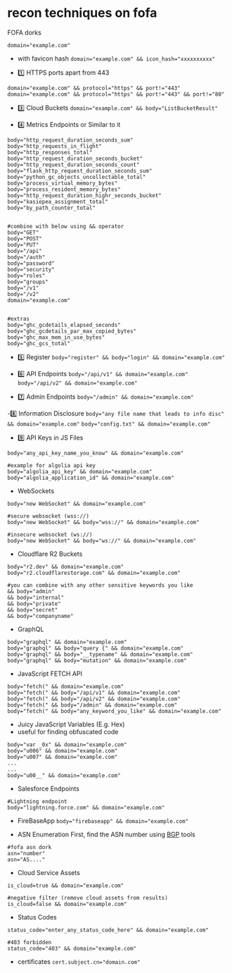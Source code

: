 # recon techniques on fofa 

FOFA dorks

`domain="example.com"`
- with favicon hash
`domain="example.com" && icon_hash="xxxxxxxxxx"`

- 1️⃣ HTTPS ports apart from 443

`domain="example.com" && protocol="https" && port!="443"`
`domain="example.com" && protocol="https" && port!="443" && port!="80"`

- 3️⃣ Cloud Buckets
`domain="example.com" && body="ListBucketResult"`

- 4️⃣ Metrics Endpoints or Similar to it
```
body="http_request_duration_seconds_sum"
body="http_requests_in_flight"
body="http_responses_total"
body="http_request_duration_seconds_bucket"
body="http_request_duration_seconds_count"
body="flask_http_request_duration_seconds_sum"
body="python_gc_objects_uncollectable_total"
body="process_virtual_memory_bytes"
body="process_resident_memory_bytes"
body="http_request_duration_highr_seconds_bucket"
body="kasiopea_assignment_total"
body="by_path_counter_total"


#combine with below using && operator
body="GET"
body="POST"
body="PUT"
body="/api"
body="/auth"
body="password"
body="security"
body="roles"
body="groups"
body="/v1"
body="/v2"
domain="example.com"


#extras
body="ghc_gcdetails_elapsed_seconds"
body="ghc_gcdetails_par_max_copied_bytes"
body="ghc_max_mem_in_use_bytes"
body="ghc_gcs_total"
```

- 5️⃣ Register
`body="register" && body="login" && domain="example.com"`

- 6️⃣ API Endpoints
`body="/api/v1" && domain="example.com"`
`body="/api/v2" && domain="example.com"`

- 7️⃣ Admin Endpoints
`body="/admin" && domain="example.com"`

-8️⃣ Information Disclosure
`body="any file name that leads to info disc" && domain="example.com"`
`body="config.txt" && domain="example.com"`

- 9️⃣ API Keys in JS Files

```
body="any_api_key_name_you_know" && domain="example.com"

#example for algolia api key
body="algolia_api_key" && domain="example.com"
body="algolia_application_id" && domain="example.com"
```

- WebSockets
```
body="new WebSocket" && domain="example.com"  

#secure websocket (wss://)
body="new WebSocket" && body="wss://" && domain="example.com"

#insecure websocket (ws://)
body="new WebSocket" && body="ws://" && domain="example.com"
```

- Cloudflare R2 Buckets
```
body="r2.dev" && domain="example.com"
body="r2.cloudflarestorage.com" && domain="example.com"

#you can combine with any other sensitive keywords you like
&& body="admin"
&& body="internal"
&& body="private"
&& body="secret"
&& body="companyname"
```

- GraphQL

```
body="graphql" && domain="example.com"
body="graphql" && body="query {" && domain="example.com"
body="graphql" && body="__typename" && domain="example.com"
body="graphql" && body="mutation" && domain="example.com"
```
- JavaScript FETCH API

```
body="fetch(" && domain="example.com"
body="fetch(" && body="/api/v1" && domain="example.com"
body="fetch(" && body="/api/v2" && domain="example.com"
body="fetch(" && body="/admin" && domain="example.com"
body="fetch(" && body="any_keyword_you_like" && domain="example.com"
```

- Juicy JavaScript Variables (E.g. Hex)
- useful for finding obfuscated code 
```
body="var _0x" && domain="example.com"
body="u006" && domain="example.com"
body="u007" && domain="example.com"
...
...
body="u00__" && domain="example.com"
```

-  Salesforce Endpoints
```
#Lightning endpoint
body="lightning.force.com" && domain="example.com"
```

- FireBaseApp
`body="firebaseapp" && domain="example.com"`

- ASN Enumeration
First, find the ASN number using [BGP](https://bgp.tools/) tools

```
#fofa asn dork
asn="number"
asn="AS...."
```

- Cloud Service Assets
```
is_cloud=true && domain="example.com"

#negative filter (remove cloud assets from results)
is_cloud=false && domain="example.com"
```
-  Status Codes
```
status_code="enter_any_status_code_here" && domain="example.com"

#403 forbidden
status_code="403" && domain="example.com"
```

- certificates
`cert.subject.cn="domain.com"`
